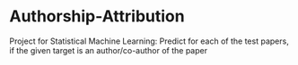 # Authorship-Attribution
Project for Statistical Machine Learning: Predict for each of the test papers, if the given target is an author/co-author of the paper

